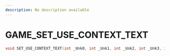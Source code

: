 ```yaml
---
description: No description available 
---
```


# GAME\_SET_USE_CONTEXT_TEXT

```cpp
void SET_USE_CONTEXT_TEXT(int _Unk0, int _Unk1, int _Unk2, int _Unk3, int _Unk4, int _Unk5);
```